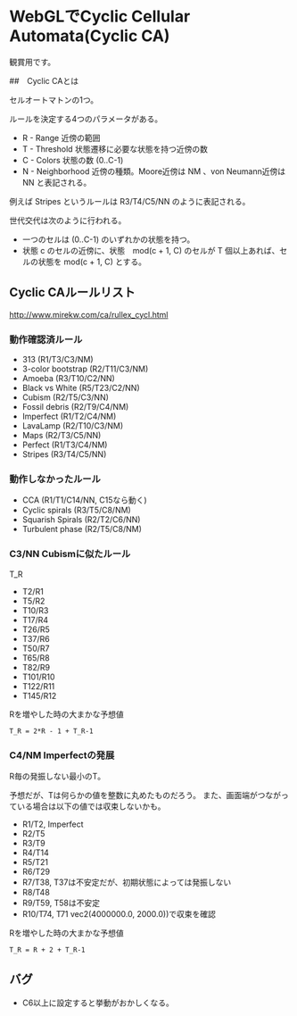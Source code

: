 # WebGLでCyclic Cellular Automata(Cyclic CA)

観賞用です。

##　Cyclic CAとは

セルオートマトンの1つ。

ルールを決定する4つのパラメータがある。

- R - Range 近傍の範囲
- T - Threshold 状態遷移に必要な状態を持つ近傍の数
- C - Colors 状態の数 (0..C-1)
- N - Neighborhood 近傍の種類。Moore近傍は NM 、von Neumann近傍は NN と表記される。

例えば Stripes というルールは R3/T4/C5/NN のように表記される。

世代交代は次のように行われる。

- 一つのセルは (0..C-1) のいずれかの状態を持つ。
- 状態 c のセルの近傍に、状態　mod(c + 1, C) のセルが T 個以上あれば、セルの状態を mod(c + 1, C) とする。

## Cyclic CAルールリスト
http://www.mirekw.com/ca/rullex_cycl.html

### 動作確認済ルール

- 313 (R1/T3/C3/NM)
- 3-color bootstrap (R2/T11/C3/NM)
- Amoeba (R3/T10/C2/NN)
- Black vs White (R5/T23/C2/NN)
- Cubism (R2/T5/C3/NN)
- Fossil debris (R2/T9/C4/NM)
- Imperfect (R1/T2/C4/NM)
- LavaLamp (R2/T10/C3/NM)
- Maps (R2/T3/C5/NN)
- Perfect (R1/T3/C4/NM)
- Stripes (R3/T4/C5/NN)

### 動作しなかったルール

- CCA (R1/T1/C14/NN, C15なら動く)
- Cyclic spirals (R3/T5/C8/NM)
- Squarish Spirals (R2/T2/C6/NN)
- Turbulent phase (R2/T5/C8/NM)

### C3/NN Cubismに似たルール

T_R

- T2/R1
- T5/R2
- T10/R3
- T17/R4
- T26/R5
- T37/R6
- T50/R7
- T65/R8
- T82/R9
- T101/R10
- T122/R11
- T145/R12

Rを増やした時の大まかな予想値

```
T_R = 2*R - 1 + T_R-1
```

### C4/NM Imperfectの発展

R毎の発振しない最小のT。

予想だが、Tは何らかの値を整数に丸めたものだろう。
また、画面端がつながっている場合は以下の値では収束しないかも。

- R1/T2, Imperfect
- R2/T5
- R3/T9
- R4/T14
- R5/T21
- R6/T29
- R7/T38, T37は不安定だが、初期状態によっては発振しない
- R8/T48
- R9/T59, T58は不安定
- R10/T74, T71 vec2(4000000.0, 2000.0))で収束を確認

Rを増やした時の大まかな予想値

```
T_R = R + 2 + T_R-1
```

## バグ

- C6以上に設定すると挙動がおかしくなる。
